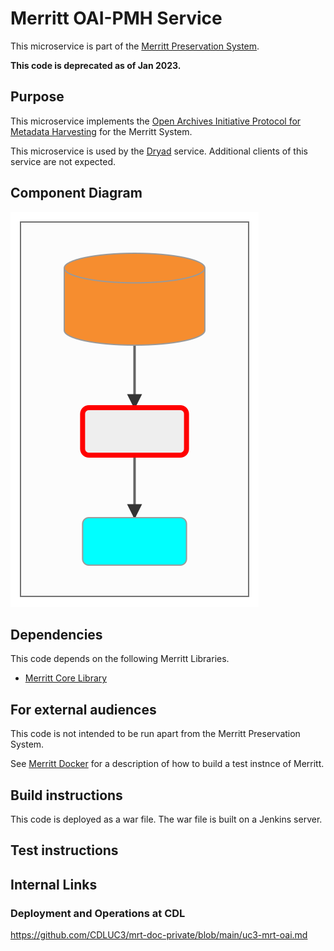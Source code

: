 # Merritt OAI-PMH Service

This microservice is part of the [Merritt Preservation System](https://github.com/CDLUC3/mrt-doc).

**This code is deprecated as of Jan 2023.**

## Purpose

This microservice implements the [Open Archives Initiative
Protocol for Metadata Harvesting](https://www.openarchives.org/pmh/) for the Merritt System.

This microservice is used by the [Dryad](https://datadryad.org/) service. 
Additional clients of this service are not expected. 

## Component Diagram
[![Flowchart](https://github.com/CDLUC3/mrt-doc/raw/main/diagrams/oai.mmd.svg)](https://cdluc3.github.io/mrt-doc/diagrams/oai)

## Dependencies

This code depends on the following Merritt Libraries.
- [Merritt Core Library](https://github.com/CDLUC3/mrt-core2)

## For external audiences
This code is not intended to be run apart from the Merritt Preservation System.

See [Merritt Docker](https://github.com/CDLUC3/merritt-docker) for a description of how to build a test instnce of Merritt.

## Build instructions
This code is deployed as a war file. The war file is built on a Jenkins server.

## Test instructions

## Internal Links

### Deployment and Operations at CDL

https://github.com/CDLUC3/mrt-doc-private/blob/main/uc3-mrt-oai.md
